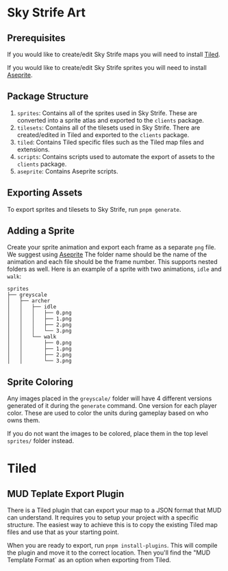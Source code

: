 # Sky Strife Art

## Prerequisites
If you would like to create/edit Sky Strife maps you will need to install [Tiled](https://www.mapeditor.org/).

If you would like to create/edit Sky Strife sprites you will need to install [Aseprite](https://www.aseprite.org/).

## Package Structure

1. `sprites`: Contains all of the sprites used in Sky Strife. These are converted into a sprite atlas and exported to the `clients` package.
2. `tilesets`: Contains all of the tilesets used in Sky Strife. There are created/edited in Tiled and exported to the `clients` package.
3. `tiled`: Contains Tiled specific files such as the Tiled map files and extensions.
4. `scripts`: Contains scripts used to automate the export of assets to the `clients` package.
5. `aseprite`: Contains Aseprite scripts.

## Exporting Assets

To export sprites and tilesets to Sky Strife, run `pnpm generate`.

## Adding a Sprite

Create your sprite animation and export each frame as a separate `png` file. We suggest using [Aseprite](https://www.aseprite.org/) The folder name should be the name of the animation and each file should be the frame number. This supports nested folders as well. Here is an example of a sprite with two animations, `idle` and `walk`:

```
sprites
├── greyscale
│   ├── archer
│   │   ├── idle
│   │   │   ├── 0.png
│   │   │   ├── 1.png
│   │   │   ├── 2.png
│   │   │   └── 3.png
│   │   └── walk
│   │       ├── 0.png
│   │       ├── 1.png
│   │       ├── 2.png
│   │       └── 3.png
```

## Sprite Coloring

Any images placed in the `greyscale/` folder will have 4 different versions generated of it during the `generate` command. One version for each player color. These are used to color the units during gameplay based on who owns them.

If you do not want the images to be colored, place them in the top level `sprites/` folder instead.

# Tiled

## MUD Teplate Export Plugin

There is a Tiled plugin that can export your map to a JSON format that MUD can understand. It requires you to setup your project with a specific structure. The easiest way to achieve this is to copy the existing Tiled map files and use that as your starting point.

When you are ready to export, run `pnpm install-plugins`. This will compile the plugin and move it to the correct location. Then you'll find the "MUD Template Format` as an option when exporting from Tiled.